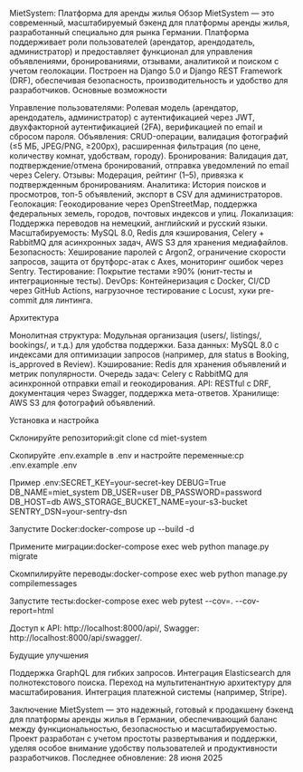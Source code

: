 MietSystem: Платформа для аренды жилья
Обзор
MietSystem — это современный, масштабируемый бэкенд для платформы аренды жилья, разработанный специально для рынка Германии. Платформа поддерживает роли пользователей (арендатор, арендодатель, администратор) и предоставляет функционал для управления объявлениями, бронированиями, отзывами, аналитикой и поиском с учетом геолокации. Построен на Django 5.0 и Django REST Framework (DRF), обеспечивая безопасность, производительность и удобство для разработчиков.
Основные возможности

Управление пользователями: Ролевая модель (арендатор, арендодатель, администратор) с аутентификацией через JWT, двухфакторной аутентификацией (2FA), верификацией по email и сбросом пароля.
Объявления: CRUD-операции, валидация фотографий (≤5 МБ, JPEG/PNG, ≥200px), расширенная фильтрация (по цене, количеству комнат, удобствам, городу).
Бронирования: Валидация дат, подтверждение/отмена бронирований, отправка уведомлений по email через Celery.
Отзывы: Модерация, рейтинг (1–5), привязка к подтвержденным бронированиям.
Аналитика: История поисков и просмотров, топ-5 объявлений, экспорт в CSV для администраторов.
Геолокация: Геокодирование через OpenStreetMap, поддержка федеральных земель, городов, почтовых индексов и улиц.
Локализация: Поддержка переводов на немецкий, английский и русский языки.
Масштабируемость: MySQL 8.0, Redis для кэширования, Celery + RabbitMQ для асинхронных задач, AWS S3 для хранения медиафайлов.
Безопасность: Хеширование паролей с Argon2, ограничение скорости запросов, защита от брутфорс-атак с Axes, мониторинг ошибок через Sentry.
Тестирование: Покрытие тестами ≥90% (юнит-тесты и интеграционные тесты).
DevOps: Контейнеризация с Docker, CI/CD через GitHub Actions, нагрузочное тестирование с Locust, хуки pre-commit для линтинга.

Архитектура

Монолитная структура: Модульная организация (users/, listings/, bookings/, и т.д.) для удобства поддержки.
База данных: MySQL 8.0 с индексами для оптимизации запросов (например, для status в Booking, is_approved в Review).
Кэширование: Redis для хранения объявлений и метрик популярности.
Очередь задач: Celery с RabbitMQ для асинхронной отправки email и геокодирования.
API: RESTful с DRF, документация через Swagger, поддержка мета-ответов.
Хранилище: AWS S3 для фотографий объявлений.

Установка и настройка

Склонируйте репозиторий:git clone <repository-url>
cd miet-system


Скопируйте .env.example в .env и настройте переменные:cp .env.example .env

Пример .env:SECRET_KEY=your-secret-key
DEBUG=True
DB_NAME=miet_system
DB_USER=user
DB_PASSWORD=password
DB_HOST=db
AWS_STORAGE_BUCKET_NAME=your-s3-bucket
SENTRY_DSN=your-sentry-dsn


Запустите Docker:docker-compose up --build -d


Примените миграции:docker-compose exec web python manage.py migrate


Скомпилируйте переводы:docker-compose exec web python manage.py compilemessages


Запустите тесты:docker-compose exec web pytest --cov=. --cov-report=html


Доступ к API: http://localhost:8000/api/, Swagger: http://localhost:8000/api/swagger/.

Будущие улучшения

Поддержка GraphQL для гибких запросов.
Интеграция Elasticsearch для полнотекстового поиска.
Переход на мультитенантную архитектуру для масштабирования.
Интеграция платежной системы (например, Stripe).

Заключение
MietSystem — это надежный, готовый к продакшену бэкенд для платформы аренды жилья в Германии, обеспечивающий баланс между функциональностью, безопасностью и масштабируемостью. Проект разработан с учетом простоты развертывания и поддержки, уделяя особое внимание удобству пользователей и продуктивности разработчиков.
Последнее обновление: 28 июня 2025
